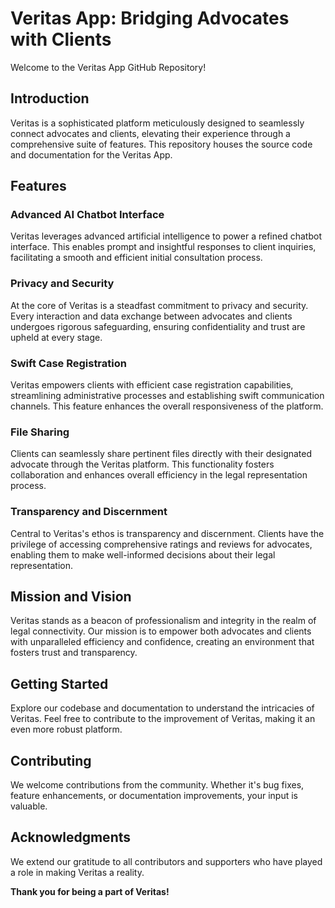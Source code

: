 # Veritas App: Bridging Advocates with Clients

Welcome to the Veritas App GitHub Repository!

## Introduction

Veritas is a sophisticated platform meticulously designed to seamlessly connect advocates and clients, elevating their experience through a comprehensive suite of features. This repository houses the source code and documentation for the Veritas App.

## Features

### Advanced AI Chatbot Interface

Veritas leverages advanced artificial intelligence to power a refined chatbot interface. This enables prompt and insightful responses to client inquiries, facilitating a smooth and efficient initial consultation process.

### Privacy and Security

At the core of Veritas is a steadfast commitment to privacy and security. Every interaction and data exchange between advocates and clients undergoes rigorous safeguarding, ensuring confidentiality and trust are upheld at every stage.

### Swift Case Registration

Veritas empowers clients with efficient case registration capabilities, streamlining administrative processes and establishing swift communication channels. This feature enhances the overall responsiveness of the platform.

### File Sharing

Clients can seamlessly share pertinent files directly with their designated advocate through the Veritas platform. This functionality fosters collaboration and enhances overall efficiency in the legal representation process.

### Transparency and Discernment

Central to Veritas's ethos is transparency and discernment. Clients have the privilege of accessing comprehensive ratings and reviews for advocates, enabling them to make well-informed decisions about their legal representation.

## Mission and Vision

Veritas stands as a beacon of professionalism and integrity in the realm of legal connectivity. Our mission is to empower both advocates and clients with unparalleled efficiency and confidence, creating an environment that fosters trust and transparency.

## Getting Started

Explore our codebase and documentation to understand the intricacies of Veritas. Feel free to contribute to the improvement of Veritas, making it an even more robust platform.

## Contributing

We welcome contributions from the community. Whether it's bug fixes, feature enhancements, or documentation improvements, your input is valuable. 


## Acknowledgments

We extend our gratitude to all contributors and supporters who have played a role in making Veritas a reality.


**Thank you for being a part of Veritas!**
